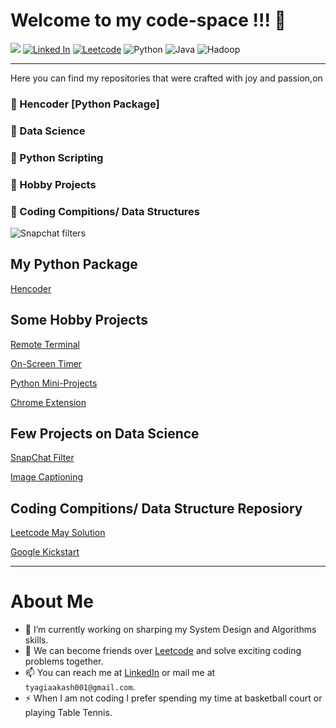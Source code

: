 
<!--
**Akashtyagi08/Akashtyagi08** is a ✨ _special_ ✨ repository because its `README.md` (this file) appears on your GitHub profile.

Here are some ideas to get you started:

- 🔭 I’m currently working on ...
- 🌱 I’m currently learning ...
- 👯 I’m looking to collaborate on ...
- 🤔 I’m looking for help with ...
- 💬 Ask me about ...
- 📫 How to reach me: ...
- 😄 Pronouns: ...
- ⚡ Fun fact: ...
-->

# Welcome to my code-space !!! 👋

![](https://komarev.com/ghpvc/?username=Akashtyagi08&style=flat-square) 
[![Linked In](https://img.shields.io/badge/LinkedIn-AkashTyagi-GREEN.svg)](https://www.linkedin.com/in/akash-tyagi-08/)
[![Leetcode](https://img.shields.io/badge/Leetcode-cpwithtyagi-BLUE.svg)](https://leetcode.com/cpwithtyagi)
![Python](https://img.shields.io/badge/Python-⚡-GREEN.svg)
![Java](https://img.shields.io/badge/Java-⚡-BLUE.svg)
![Hadoop](https://img.shields.io/badge/Hadoop-⚡-GREEN.svg)

------------------------------------------------------

Here you can find my repositories that were crafted with joy and passion,on 
<h3>🔭 Hencoder [Python Package] </h3>
<h3>🔭 Data Science </h3>

<h3> 🔭 Python Scripting </h3>

<h3> 🔭 Hobby Projects </h3>

<h3> 🔭 Coding Compitions/ Data Structures </h3>



 ![Snapchat filters](https://github.com/Akashtyagi08/SnapchatFilter/blob/master/results/output.gif)
 
 
## My Python Package
[Hencoder](https://github.com/Akashtyagi08/Hencoder)

## Some Hobby Projects
[Remote Terminal](https://github.com/Akashtyagi08/RTerminal)

[On-Screen Timer](https://github.com/Akashtyagi08/Python-MiniProjects/tree/master/Timer)

[Python Mini-Projects](https://github.com/Akashtyagi08/Python-MiniProjects)

[Chrome Extension](https://github.com/Akashtyagi08/ChromeExtension)


## Few Projects on Data Science

[SnapChat Filter](https://github.com/Akashtyagi08/SnapchatFilter) </h3>

[Image Captioning](https://github.com/Akashtyagi08/Pretrained-im2txt-single_instance)



## Coding Compitions/ Data Structure Reposiory

[Leetcode May Solution](https://github.com/Akashtyagi08/Leetcode-May-Challenge)

[Google Kickstart](https://github.com/Akashtyagi08/GoogleKickstart-Solutions)

-----------------------------------------------------
# About Me
- 🔭 I’m currently working on sharping my System Design and Algorithms skills.
- 👯 We can become friends over [Leetcode](https://leetcode.com/cpwithtyagi) and solve exciting coding problems together.
- 📫 You can reach me at [LinkedIn](https://www.linkedin.com/in/akash-tyagi-08/) or mail me at `tyagiaakash001@gmail.com`.
- ⚡ When I am not coding I prefer spending my time at basketball court or playing Table Tennis.
